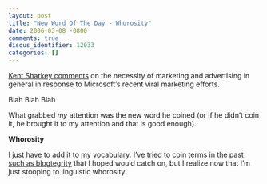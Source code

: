 ```yaml
---
layout: post
title: "New Word Of The Day - Whorosity"
date: 2006-03-08 -0800
comments: true
disqus_identifier: 12033
categories: []
---
```

[Kent Sharkey
comments](http://www.acmebinary.com/blogs/kent/comments/483.aspx "Kent Sharkey's Blog")
on the necessity of marketing and advertising in general in response to
Microsoft’s recent viral marketing efforts.

Blah Blah Blah

What grabbed *my* attention was the new word he coined (or if he didn’t
coin it, he brought it to my attention and that is good enough).

**Whorosity**

I just have to add it to my vocabulary. I’ve tried to coin terms in the
past [such as
blogtegrity](/archive/2006/03/07/BlogtegrityAgain.aspx "Blogtegrity")
that I hoped would catch on, but I realize now that I’m just stooping to
linguistic whorosity.


